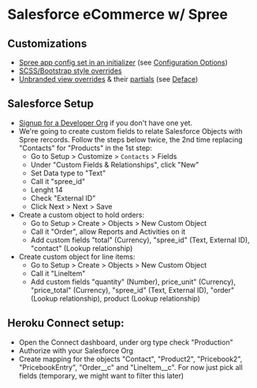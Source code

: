 Salesforce eCommerce w/ Spree
=============================

## Customizations

* [Spree app config set in an initializer](config/initializers/spree.rb) (see [Configuration Options](https://guides.spreecommerce.com/developer/preferences.html#spree-configuration-options))
* [SCSS/Bootstrap style overrides](app/assets/stylesheets/spree/frontend/frontend_bootstrap.css.scss)
* [Unbranded view overrides](app/overrides/white_label) & their [partials](app/views/white_label) (see [Deface](https://github.com/spree/deface/blob/master/README.markdown))

## Salesforce Setup

- [Signup for a Developer Org](https://developer.salesforce.com/signup) if you don't have one yet.
- We're going to create custom fields to relate Salesforce Objects with Spree rercords. Follow the steps below twice, the 2nd time replacing "Contacts" for "Products" in the 1st step:
  - Go to Setup > Customize > `Contacts` > Fields
  - Under "Custom Fields & Relationships", click "New"
  - Set Data type to "Text"
  - Call it "spree_id"
  - Lenght 14
  - Check "External ID"
  - Click Next > Next > Save
- Create a custom object to hold orders:
  - Go to Setup > Create > Objects > New Custom Object
  - Call it "Order", allow Reports and Activities on it
  - Add custom fields "total" (Currency), "spree_id" (Text, External ID), "contact" (Lookup relationship)
- Create custom object for line items:
  - Go to Setup > Create > Objects > New Custom Object
  - Call it "LineItem"
  - Add custom fields "quantity" (Number), price_unit" (Currency), "price_total" (Currency), "spree_id" (Text, External ID), "order" (Lookup relationship), product (Lookup relationship)

## Heroku Connect setup:

- Open the Connect dashboard, under org type check "Production"
- Authorize with your Salesforce Org
- Create mapping for the objects "Contact", "Product2", "Pricebook2", "PricebookEntry", "Order__c" and "LineItem__c". For now just pick all fields (temporary, we might want to filter this later)
